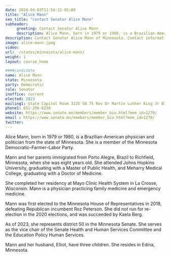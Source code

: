 ```yaml
---
date: 2024-04-03T11:54:12-05:00
title: "Alice Mann"
seo_title: "contact Senator Alice Mann"
subheader:
     greeting: Contact Senator Alice Mann
     description: Alice Mann, born in 1979 or 1980, is a Brazilian-American physician and politician from the state of Minnesota. She is a member of the Minnesota Democratic–Farmer–Labor Party.
description: Contact Senator Alice Mann of Minnesota. Contact information for Alice Mann includes email address, phone number, and mailing address.
image: alice-mann.jpeg
video:
url:  /states/minnesota/alice-mann/
weight: 1
layout: course_home

####candidate
name: Alice Mann
state: Minnesota
party: Democratic
role: Senator
inoffice: current
elected: 2023
mailing1: State Capitol Room 3225 SB 75 Rev Dr Martin Luther King Jr Blvd St. Paul, MN 55155-1606
phone1: 651-296-6238
website: https://www.senate.mn/members/member_bio.html?mem_id=1270/
email : https://www.senate.mn/members/member_bio.html?mem_id=1270/
twitter:
---
```


Alice Mann, born in 1979 or 1980, is a Brazilian-American physician and politician from the state of Minnesota. She is a member of the Minnesota Democratic–Farmer–Labor Party.

Mann and her parents immigrated from Porto Alegre, Brazil to Richfield, Minnesota, when she was eight years old. She attended Johns Hopkins University, graduating with a Master of Public Health, and Meharry Medical College, graduating with a Doctor of Medicine.

She completed her residency at Mayo Clinic Health System in La Crosse, Wisconsin. Mann is a physician practicing family medicine and emergency medicine.

Mann was first elected to the Minnesota House of Representatives in 2018, defeating Republican incumbent Roz Peterson. She did not run for re-election in the 2020 elections, and was succeeded by Kaela Berg.

As of 2023, she represents district 50 in the Minnesota Senate. She serves as the vice chair of the Senate Health and Human Services Committee and the Education Policy Human Services.

Mann and her husband, Elliot, have three children. She resides in Edina, Minnesota.
